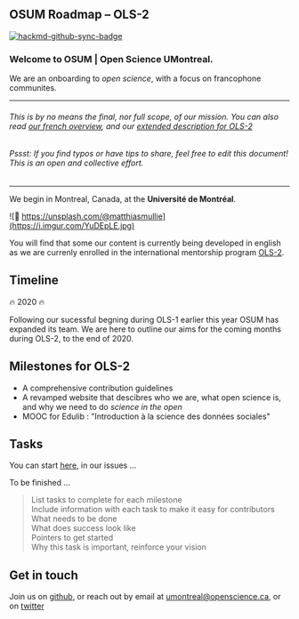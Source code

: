 
## OSUM Roadmap – OLS-2

[![hackmd-github-sync-badge](https://hackmd.io/LFGQ1A63S6a7tFGvkUJ5Mw/badge)](https://hackmd.io/LFGQ1A63S6a7tFGvkUJ5Mw)

### Welcome to OSUM | Open Science UMontreal.   


We are an onboarding to *open science*, with a focus on francophone communites.

---

###### This is by no means the final, nor full scope, of our mission. You can also read [our french overview](https://github.com/osumontreal/meta/blob/master/README.fr.md), and our [extended description for OLS-2](https://github.com/osumontreal/OLS-2/blob/master/README.md)


###### Pssst: If you find typos or have tips to share, feel free to edit this document! This is an open and collective effort. 

---

We begin in Montreal, Canada, at the **Université de Montréal**.  

![🙌 https://unsplash.com/@matthiasmullie](https://i.imgur.com/YuDEpLE.jpg)


You will find that some our content is currently being developed in english as we are currenly enrolled in the international mentorship program [OLS-2](https://openlifesci.org/ols-2).


## Timeline  
:fire: 2020 :fire: 

Following our sucessful begning during OLS-1 earlier this year OSUM has expanded its team. We are here to outline our aims for the coming months during OLS-2, to the end of 2020.   

## Milestones for OLS-2  
- A comprehensive contribution guidelines
- A revamped website that descibres who we are, what open science is, and why we need to do _science in the open_
- MOOC for Edulib : "Introduction à la science des données sociales"

## Tasks   
You can start [here](https://github.com/osumontreal/OLS-2/issues), in our issues ... 

To be finished ... 
>List tasks to complete for each milestone  
Include information with each task to make it easy for contributors  
What needs to be done  
What does success look like  
Pointers to get started  
Why this task is important, reinforce your vision  

## Get in touch  
Join us on [github](https://github.com/osumontreal), or reach out by email at umontreal@openscience.ca, or on [twitter](https://twitter.com/OSUMontreal)   



